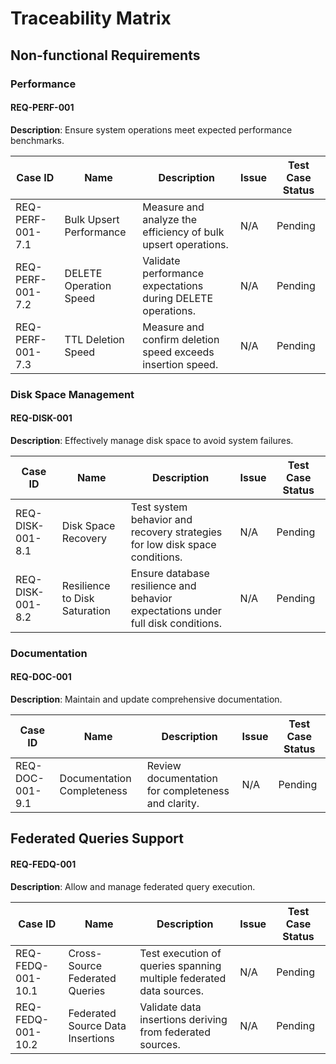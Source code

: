# Traceability Matrix

## Non-functional Requirements

### Performance
#### REQ-PERF-001
**Description**: Ensure system operations meet expected performance benchmarks.

| Case ID | Name | Description | Issue | Test Case Status |
|---------|------|-------------|-------|------------------|
| REQ-PERF-001-7.1 | Bulk Upsert Performance | Measure and analyze the efficiency of bulk upsert operations. | N/A | Pending |
| REQ-PERF-001-7.2 | DELETE Operation Speed | Validate performance expectations during DELETE operations. | N/A | Pending |
| REQ-PERF-001-7.3 | TTL Deletion Speed | Measure and confirm deletion speed exceeds insertion speed. | N/A | Pending |

### Disk Space Management
#### REQ-DISK-001
**Description**: Effectively manage disk space to avoid system failures.

| Case ID | Name | Description | Issue | Test Case Status |
|---------|------|-------------|-------|------------------|
| REQ-DISK-001-8.1 | Disk Space Recovery | Test system behavior and recovery strategies for low disk space conditions. | N/A | Pending |
| REQ-DISK-001-8.2 | Resilience to Disk Saturation | Ensure database resilience and behavior expectations under full disk conditions. | N/A | Pending |

### Documentation
#### REQ-DOC-001
**Description**: Maintain and update comprehensive documentation.

| Case ID | Name | Description | Issue | Test Case Status |
|---------|------|-------------|-------|------------------|
| REQ-DOC-001-9.1 | Documentation Completeness | Review documentation for completeness and clarity. | N/A | Pending |

## Federated Queries Support

#### REQ-FEDQ-001
**Description**: Allow and manage federated query execution.

| Case ID | Name | Description | Issue | Test Case Status |
|---------|------|-------------|-------|------------------|
| REQ-FEDQ-001-10.1 | Cross-Source Federated Queries | Test execution of queries spanning multiple federated data sources. | N/A | Pending |
| REQ-FEDQ-001-10.2 | Federated Source Data Insertions | Validate data insertions deriving from federated sources. | N/A | Pending |

